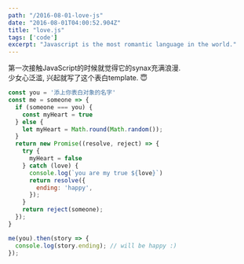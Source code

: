 ```yaml
---
path: "/2016-08-01-love-js"
date: "2016-08-01T04:00:52.904Z"
title: "love.js"
tags: ['code']
excerpt: "Javascript is the most romantic language in the world."
---
```


<p class="normal">
  第一次接触JavaScript的时候就觉得它的synax充满浪漫.</br>
  少女心泛滥, 兴起就写了这个表白template. 😇 
</p>

```javascript
const you = '添上你表白对象的名字'
const me = someone => {
  if (someone === you) {
    const myHeart = true
  } else {
    let myHeart = Math.round(Math.random());
  }
  return new Promise((resolve, reject) => {
    try {
      myHeart = false
    } catch (love) {
      console.log(`you are my true ${love}`)
      return resolve({
        ending: 'happy',
      });
    }
    return reject(someone);
  });
}

me(you).then(story => {
  console.log(story.ending); // will be happy :)
});
```

